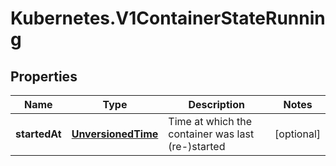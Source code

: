 # Kubernetes.V1ContainerStateRunning

## Properties
Name | Type | Description | Notes
------------ | ------------- | ------------- | -------------
**startedAt** | [**UnversionedTime**](UnversionedTime.md) | Time at which the container was last (re-)started | [optional] 


